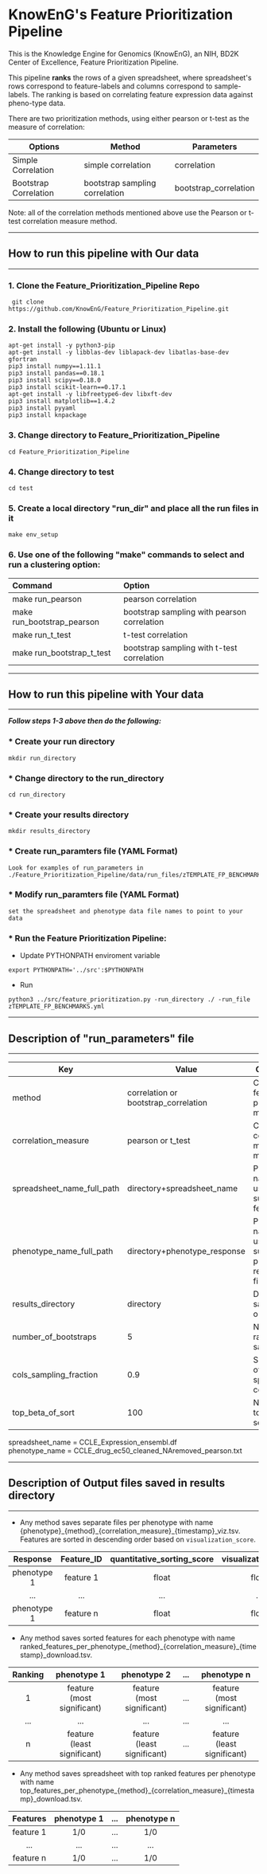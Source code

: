 # KnowEnG's Feature Prioritization Pipeline
This is the Knowledge Engine for Genomics (KnowEnG), an NIH, BD2K Center of Excellence, Feature Prioritization Pipeline.

This pipeline **ranks** the rows of a given spreadsheet, where spreadsheet's rows correspond to feature-labels and columns correspond to sample-labels. The ranking is based on correlating feature expression data against pheno-type data.

There are two prioritization methods, using either pearson or t-test as the measure of correlation:


| **Options**                                        | **Method**                           | **Parameters**            |
| -------------------------------------------------- | -------------------------------------| ------------------------- |
| Simple Correlation                                 | simple correlation                          | correlation               |
| Bootstrap Correlation                              | bootstrap sampling correlation       | bootstrap_correlation     |


Note: all of the correlation methods mentioned above use the Pearson or t-test correlation measure method.

* * * 
## How to run this pipeline with Our data
* * * 

### 1. Clone the Feature_Prioritization_Pipeline Repo
```
 git clone https://github.com/KnowEnG/Feature_Prioritization_Pipeline.git
```

### 2. Install the following (Ubuntu or Linux)
  ```
 apt-get install -y python3-pip
 apt-get install -y libblas-dev liblapack-dev libatlas-base-dev gfortran
 pip3 install numpy==1.11.1
 pip3 install pandas==0.18.1
 pip3 install scipy==0.18.0
 pip3 install scikit-learn==0.17.1
 apt-get install -y libfreetype6-dev libxft-dev
 pip3 install matplotlib==1.4.2
 pip3 install pyyaml
 pip3 install knpackage
```

### 3. Change directory to Feature_Prioritization_Pipeline

```
cd Feature_Prioritization_Pipeline
```

### 4. Change directory to test

```
cd test
```
 
### 5. Create a local directory "run_dir" and place all the run files in it
```
make env_setup
```

### 6. Use one of the following "make" commands to select and run a clustering option:


| **Command**                        | **Option**                                        | 
|:---------------------------------- |:------------------------------------------------- | 
| make run_pearson          | pearson correlation                                       |
| make run_bootstrap_pearson | bootstrap sampling with pearson correlation                    |
| make run_t_test          | t-test correlation                                       |
| make run_bootstrap_t_test | bootstrap sampling with t-test correlation                    |

 
* * * 
## How to run this pipeline with Your data
* * * 

__***Follow steps 1-3 above then do the following:***__

### * Create your run directory

 ```
 mkdir run_directory
 ```

### * Change directory to the run_directory

 ```
 cd run_directory
 ```

### * Create your results directory

 ```
 mkdir results_directory
 ```
 
### * Create run_paramters file  (YAML Format)
 ``` 
Look for examples of run_parameters in ./Feature_Prioritization_Pipeline/data/run_files/zTEMPLATE_FP_BENCHMARKS.yml
 ```
### * Modify run_paramters file  (YAML Format)
```
set the spreadsheet and phenotype data file names to point to your data
```

### * Run the Feature Prioritization Pipeline:

  * Update PYTHONPATH enviroment variable
   ``` 
   export PYTHONPATH='../src':$PYTHONPATH    
   ```
   
  * Run
   ```
  python3 ../src/feature_prioritization.py -run_directory ./ -run_file zTEMPLATE_FP_BENCHMARKS.yml
   ```

* * * 
## Description of "run_parameters" file
* * * 

| **Key**                    | **Value**                             | **Comments**                                                |
| -------------------------- | ------------------------------------- | ----------------------------------------------------------- |
| method                     | correlation or  bootstrap_correlation | Choose feature prioritization method                        |
| correlation_measure        | pearson or t_test                     | Choose correlation measure method                           |
| spreadsheet_name_full_path | directory+spreadsheet_name            |  Path and file name of user supplied feature sets           |
| phenotype_name_full_path   | directory+phenotype_response          | Path and file name of user supplied phenotype response file |
| results_directory          | directory                             | Directory to save the output files                          |
| number_of_bootstraps       | 5                                     | Number of random samplings                                  |
| cols_sampling_fraction     | 0.9                                   | Select 90% of spreadsheet columns                           |
| top_beta_of_sort           | 100                                   | Number of top features selected                             |

spreadsheet_name = CCLE_Expression_ensembl.df</br>
phenotype_name = CCLE_drug_ec50_cleaned_NAremoved_pearson.txt

* * * 
## Description of Output files saved in results directory
* * * 

* Any method saves separate files per phenotype with name {phenotype}\_{method}\_{correlation_measure}\_{timestamp}\_viz.tsv. Features are sorted in descending order based on `visualization_score`. </br>  

 | **Response**  | **Feature_ID** | **quantitative_sorting_score** | **visualization_score** | **baseline_score** |
 |:-------------:|:--------------:|:------------------------------:|:-----------------------:|:------------------:|
 |   phenotype 1 |   feature 1    |    float                       |    float                |   float            | 
 |    ...        |   ...          |    ...                         |    ...                  |   ...              | 
 |   phenotype 1 |   feature n    |    float                       |    float                |   float            | 


* Any method saves sorted features for each phenotype with name ranked_features_per_phenotype\_{method}\_{correlation_measure}\_{timestamp}\_download.tsv.

 |**Ranking**| **phenotype 1**                  |**phenotype 2**                  |**...**|**phenotype n**                  |
 |:---------:| :------------------------------: |:------------------------------: | :---: |:-------------------------------:|
 |1          | feature </br> (most significant) |feature </br> (most significant) |...    |feature </br> (most significant) |
 |...        |...                               | ...                             |...    |...                              |
 |n          |feature </br> (least significant) |feature </br> (least significant)|...    |feature </br> (least significant)|
 
 
 
* Any method saves spreadsheet with top ranked features per phenotype with name  top_features_per_phenotype\_{method}\_{correlation_measure}\_{timestamp}\_download.tsv.

 |**Features**            | **phenotype 1**      |**...**|**phenotype n**       |
 | :--------------------: |:--------------------:| :---: |:--------------------:|
 | feature 1              |1/0                   |...    |1/0                   |
 | ...                    |...                   |...    |...                   |
 | feature n              | 1/0                  |...    |1/0                   |
